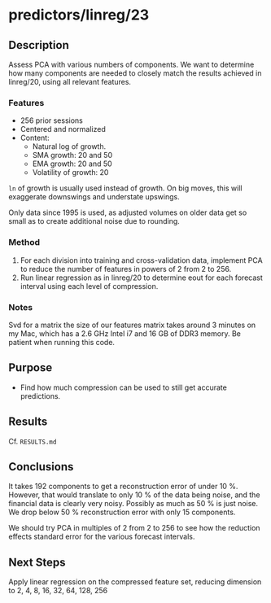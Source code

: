 predictors/linreg/23
===
Description
--
Assess PCA with various numbers of components. We want
to determine how many components are needed to closely
match the results achieved in linreg/20, using all 
relevant features.

### Features

-   256 prior sessions
-   Centered and normalized
-   Content:
    -   Natural log of growth.
    -   SMA growth: 20 and 50
    -   EMA growth: 20 and 50
    -   Volatility of growth: 20

`ln` of growth is usually used instead of growth. On big moves,
this will exaggerate downswings and understate upswings.
   
Only data since 1995 is used, as adjusted volumes on older data get so
small as to create additional noise due to rounding.

### Method
1.  For each division into training and cross-validation data,
    implement PCA to reduce the number of features in powers of
    2 from 2 to 256.
2.  Run linear regression as in linreg/20 to determine eout for
    each forecast interval using each level of compression.

### Notes
Svd for a matrix the size of our features matrix takes around 3 minutes
on my Mac, which has a 2.6 GHz Intel i7 and 16 GB of DDR3 memory.
Be patient when running this code.

Purpose
---
-   Find how much compression can be used to still get accurate
    predictions.

Results
--
Cf. `RESULTS.md`

Conclusions
--
It takes 192 components to get a reconstruction error of under 10 %.
However, that would translate to only 10 % of the data being noise,
and the financial data is clearly very noisy. Possibly as much as 50 %
is just noise. We drop below 50 % reconstruction error with only
15 components.

We should try PCA in multiples of 2 from 2 to 256 to see how the reduction
effects standard error for the various forecast intervals.

Next Steps
--
Apply linear regression on the compressed feature set, reducing dimension
to 2, 4, 8, 16, 32, 64, 128, 256
